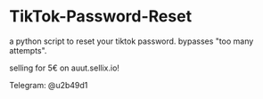 # TikTok-Password-Reset
a python script to reset your tiktok password. bypasses "too many attempts".

selling for 5€ on auut.sellix.io!

Telegram: @u2b49d1
